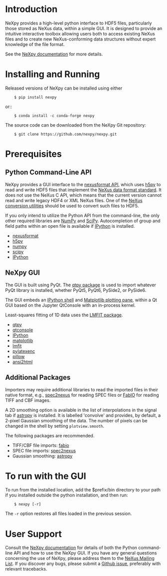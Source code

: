 Introduction
============
NeXpy provides a high-level python interface to HDF5 files, particularly those
stored as NeXus data, within a simple GUI. It is designed to provide an 
intuitive interactive toolbox allowing users both to access existing NeXus 
files and to create new NeXus-conforming data structures without expert 
knowledge of the file format.

See the [NeXpy documentation](http://nexpy.github.io/nexpy) for more details.

Installing and Running
======================
Released versions of NeXpy can be installed using either

```
    $ pip install nexpy
```

or::

```
    $ conda install -c conda-forge nexpy
```

The source code can be downloaded from the NeXpy Git repository:

```
    $ git clone https://github.com/nexpy/nexpy.git
```

Prerequisites
=============
Python Command-Line API
-----------------------
NeXpy provides a GUI interface to the 
[nexusformat API](https://github.com/nexpy/nexusformat), which uses 
[h5py](https://www.h5py.org) to read and write HDF5 files that implement the 
[NeXus data format standard](https://www.nexusformat.org). It does not use the 
NeXus C API, which means that the current version cannot read and write legacy
HDF4 or XML NeXus files. One of the 
[NeXus conversion utilities](https://manual.nexusformat.org/utilities.html)
should be used to convert such files to HDF5.

If you only intend to utilize the Python API from the command-line, the only 
other required libraries are [NumPy](http://numpy.org) and 
[SciPy](http://scipy.org). Autocompletion of group and field paths within an
open file is available if [IPython](https://ipython.org/) is installed.

* [nexusformat](https://github.com/nexpy/nexusformat)
* [h5py](https://www.h5py.org)
* [numpy](https://numpy.org/)
* [scipy](https://scipy.org/)
* [IPython](https://ipython.org/)

NeXpy GUI
---------
The GUI is built using PyQt. The 
[qtpy package](https://github.com/spyder-ide/qtpy) is used to import whatever 
PyQt library is installed, whether PyQt5, PyQt6, PySide2, or PySide6.

The GUI embeds an [IPython shell](http://ipython.org/) and
[Matplotlib plotting pane](http://matplotlib.sourceforge.net), within a Qt
GUI based on the Jupyter QtConsole with an in-process kernel. 

Least-squares fitting of 1D data uses the
[LMFIT package](https://lmfit.github.io/lmfit-py/).
          
* [qtpy](https://github.com/spyder-ide/qtpy)
* [qtconsole](https://qtconsole.readthedocs.io/)
* [IPython](https://ipython.org/)
* [matplotlib](https://matplotlib.sourceforge.net/)
* [lmfit](https://lmfit.github.io/lmfit-py/)
* [pylatexenc](https://pylatexenc.readthedocs.io/)
* [pillow](https://pillow.readthedocs.io/)
* [ansi2html](https://pypi.org/project/ansi2html/)

Additional Packages
-------------------
Importers may require additional libraries to read the imported files in their 
native format, e.g., [spec2nexus](http://spec2nexus.readthedocs.org/) for 
reading SPEC files or [FabIO](https://github.com/silx-kit/fabio) for reading
TIFF and CBF images.

A 2D smoothing option is available in the list of interpolations in the signal 
tab if [astropy](<http://www.astropy.org>) is installed. It is labelled 
'convolve' and provides, by default, a 2-pixel Gaussian smoothing of the data. 
The number of pixels can be changed in the shell by setting `plotview.smooth`.

The following packages are recommended.

* TIFF/CBF file imports: [fabio](https://github.com/silx-kit/fabio)
* SPEC file imports: [spec2nexus](http://spec2nexus.readthedocs.org/)
* Gaussian smoothing: [astropy](http://www.astropy.org)

To run with the GUI
===================
To run from the installed location, add the $prefix/bin directory to your path
if you installed outside the python installation, and then run:

```
    $ nexpy [-r]
```
The `-r` option restores all files loaded in the previous session.

User Support
============
Consult the [NeXpy documentation](http://nexpy.github.io/nexpy) for details 
of both the Python command-line API and how to use the NeXpy GUI. If you have 
any general questions concerning the use of NeXpy, please address 
them to the 
[NeXus Mailing List](http://download.nexusformat.org/doc/html/mailinglist.html). 
If you discover any bugs, please submit a 
[Github issue](https://github.com/nexpy/nexpy/issues), preferably with relevant 
tracebacks.

